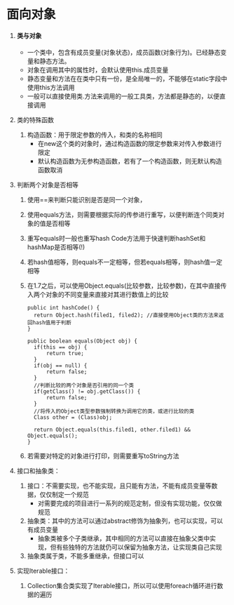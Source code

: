 # 面向对象

1. #### 类与对象

   - 一个类中，包含有成员变量(对象状态)，成员函数(对象行为)。已经静态变量和静态方法。

   * 对象在调用其中的属性时，会默认使用this.成员变量
   * 静态变量和方法在在类中只有一份，是全局唯一的，不能够在static字段中使用this方法调用
   * 一般可以直接使用类.方法来调用的一般工具类，方法都是静态的，以便直接调用

2. 类的特殊函数

   1. 构造函数：用于限定参数的传入，和类的名称相同
      * 在new这个类的对象时，通过构造函数的限定参数来对传入参数进行限定
      * 默认构造函数为无参构造函数，若有了一个构造函数，则无默认构造函数取消

3. 判断两个对象是否相等

   1. 使用==来判断只能识别是否是同一个对象，

   2. 使用equals方法，则需要根据实际的传参进行重写，以便判断连个同类对象的值是否相等

   3. 重写equals时一般也重写hash Code方法用于快速判断hashSet和hashMap是否相等(!)

   4. 若hash值相等，则equals不一定相等，但若equals相等，则hash值一定相等

   5. 在1.7之后，可以使用Object.equals(比较参数，比较参数)，在其中直接传入两个对象的不同变量来直接对其进行数值上的比较

      ```
      public int hashCode() {
      	return Object.hash(filed1, filed2); //直接使用Object类的方法来返回hash值用于判断
      }
      
      public boolean equals(Object obj) {
      	if(this == obj) {
      		return true;
      	}
      	if(obj == null) {
      		return false;
      	}
      	//判断比较的两个对象是否引用的同一个类
      	if(getClass() != obj.getClass()) { 
      		return false;
      	}
      	//将传入的Object类型参数强制转换为调用它的类，或进行比较的类
      	Class other = (Class)obj;
      	
      	return Object.equals(this.filed1, other.filed1) && Object.equals();
      }
      ```

   6. 若需要对特定的对象进行打印，则需要重写toString方法

4. 接口和抽象类：

   1. 接口：不需要实现，也不能实现，且只能有方法，不能有成员变量等数据，仅仅制定一个规范
      * 对需要完成的项目进行一系列的规范定制，但没有实现功能，仅仅做规范
   2. 抽象类：其中的方法可以通过abstract修饰为抽象列，也可以实现，可以有成员变量
      * 抽象类被多个子类继承，其中相同的方法可以直接在抽象父类中实现，但有些独特的方法就仍可以保留为抽象方法，让实现类自己实现
   3. 抽象类属于类，不能多重继承，但接口可以

5. 实现Iterable接口：

   1. Collection集合类实现了Iterable接口，所以可以使用foreach循环进行数据的遍历
